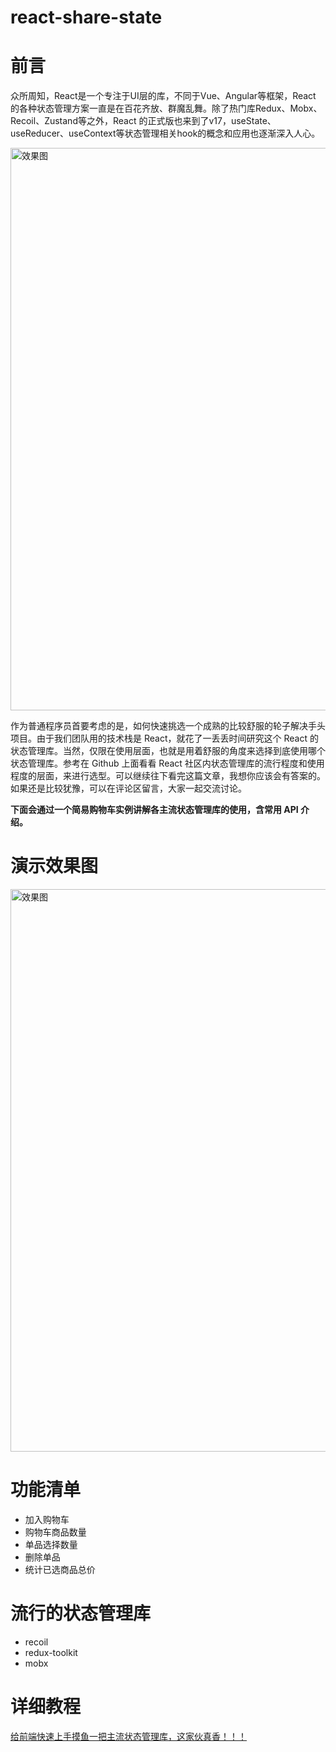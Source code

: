 # react-share-state

# 前言

众所周知，React是一个专注于UI层的库，不同于Vue、Angular等框架，React 的各种状态管理方案一直是在百花齐放、群魔乱舞。除了热门库Redux、Mobx、Recoil、Zustand等之外，React 的正式版也来到了v17，useState、useReducer、useContext等状态管理相关hook的概念和应用也逐渐深入人心。

<img src="https://p3-juejin.byteimg.com/tos-cn-i-k3u1fbpfcp/29bb5e3d96d14a3c941a3a7b4d927a34~tplv-k3u1fbpfcp-zoom-in-crop-mark:1304:0:0:0.awebp?" width="900" alt="效果图" />

作为普通程序员首要考虑的是，如何快速挑选一个成熟的比较舒服的轮子解决手头项目。由于我们团队用的技术栈是 React，就花了一丢丢时间研究这个 React 的状态管理库。当然，仅限在使用层面，也就是用着舒服的角度来选择到底使用哪个状态管理库。参考在 Github 上面看看 React 社区内状态管理库的流行程度和使用程度的层面，来进行选型。可以继续往下看完这篇文章，我想你应该会有答案的。如果还是比较犹豫，可以在评论区留言，大家一起交流讨论。

**下面会通过一个简易购物车实例讲解各主流状态管理库的使用，含常用 API 介绍。**

# 演示效果图

<img src="https://p6-juejin.byteimg.com/tos-cn-i-k3u1fbpfcp/10b3e3dc413e404fb5e891026f346b0d~tplv-k3u1fbpfcp-zoom-in-crop-mark:1304:0:0:0.awebp?" width="900" alt="效果图" />

# 功能清单

* 加入购物车
* 购物车商品数量
* 单品选择数量
* 删除单品
* 统计已选商品总价

# 流行的状态管理库

* recoil
* redux-toolkit
* mobx

# 详细教程

[给前端快速上手摸鱼一把主流状态管理库，这家伙真香！！！](https://juejin.cn/post/7075263170688286728)

